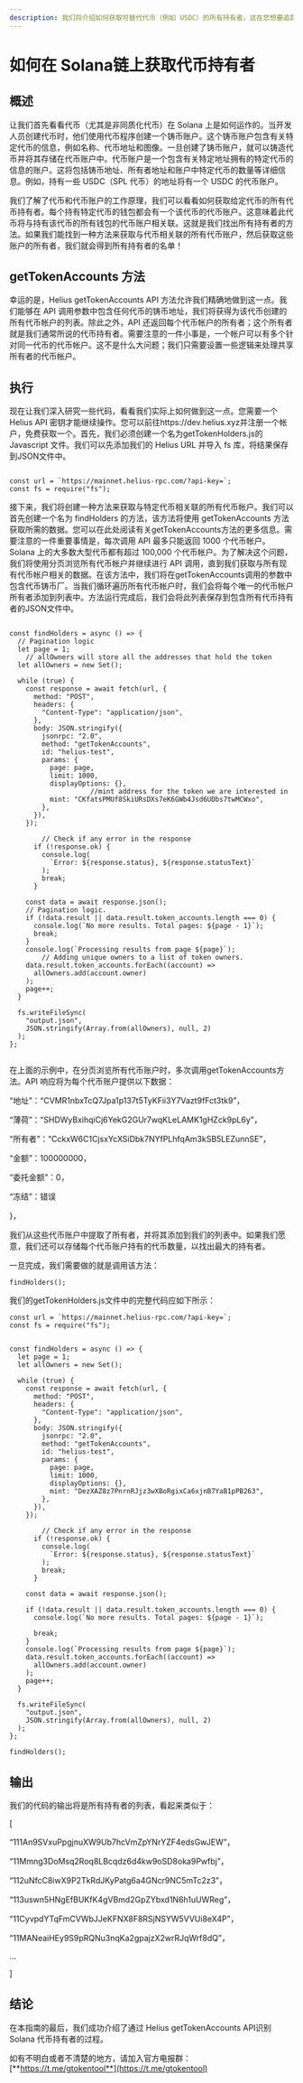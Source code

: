 ```yaml
---
description: 我们将介绍如何获取可替代代币（例如 USDC）的所有持有者。这在您想要追踪代币持有者或用空投奖励持有者的情况下非常有用。
---
```


# 如何在 Solana链上获取代币持有者

## 概述

让我们首先看看代币（尤其是非同质化代币）在 Solana 上是如何运作的。当开发人员创建代币时，他们使用代币程序创建一个铸币账户。这个铸币账户包含有关特定代币的信息，例如名称、代币地址和图像。一旦创建了铸币账户，就可以铸造代币并将其存储在代币账户中。代币账户是一个包含有关特定地址拥有的特定代币的信息的账户。这将包括铸币地址、所有者地址和账户中特定代币的数量等详细信息。例如，持有一些 USDC（SPL 代币）的地址将有一个 USDC 的代币账户。

我们了解了代币和代币账户的工作原理，我们可以看看如何获​​取给定代币的所有代币持有者。每个持有特定代币的钱包都会有一个该代币的代币账户。这意味着此代币将与持有该代币的所有钱包的代币账户相关联。这就是我们找出所有持有者的方法。如果我们能找到一种方法来获取与代币相关联的所有代币账户，然后获取这些账户的所有者，我们就会得到所有持有者的名单！

## getTokenAccounts 方法

幸运的是，Helius getTokenAccounts API 方法允许我们精确地做到这一点。我们能够在 API 调用参数中包含任何代币的铸币地址，我们将获得为该代币创建的所有代币帐户的列表。除此之外，API 还返回每个代币帐户的所有者；这个所有者就是我们通常所说的代币持有者。需要注意的一件小事是，一个帐户可以有多个针对同一代币的代币帐户。这不是什么大问题；我们只需要设置一些逻辑来处理共享所有者的代币帐户。

## 执行

现在让我们深入研究一些代码，看看我们实际上如何做到这一点。您需要一个 Helius API 密钥才能继续操作。您可以前往https://dev.helius.xyz并注册一个帐户，免费获取一个。首先，我们必须创建一个名为getTokenHolders.js的 Javascript 文件。我们可以先添加我们的 Helius URL 并导入 fs 库，将结果保存到JSON文件中。

```

const url = `https://mainnet.helius-rpc.com/?api-key=`;
const fs = require("fs");

```

接下来，我们将创建一种方法来获取与特定代币相关联的所有代币帐户。我们可以首先创建一个名为 findHolders 的方法，该方法将使用 getTokenAccounts 方法获取所需的数据。您可以在此处阅读有关getTokenAccounts方法的更多信息。需要注意的一件重要事情是，每次调用 API 最多只能返回 1000 个代币帐户。Solana 上的大多数大型代币都有超过 100,000 个代币帐户。为了解决这个问题，我们将使用分页浏览所有代币帐户并继续进行 API 调用，直到我们获取与所有现有代币帐户相关的数据。在该方法中，我们将在getTokenAccounts调用的参数中包含代币铸币厂。当我们循环遍历所有代币帐户时，我们会将每个唯一的代币帐户所有者添加到列表中。方法运行完成后，我们会将此列表保存到包含所有代币持有者的JSON文件中。

```

const findHolders = async () => {
  // Pagination logic
  let page = 1;
 	// allOwners will store all the addresses that hold the token
  let allOwners = new Set();

  while (true) {
    const response = await fetch(url, {
      method: "POST",
      headers: {
        "Content-Type": "application/json",
      },
      body: JSON.stringify({
        jsonrpc: "2.0",
        method: "getTokenAccounts",
        id: "helius-test",
        params: {
          page: page,
          limit: 1000,
          displayOptions: {},
					//mint address for the token we are interested in
          mint: "CKfatsPMUf8SkiURsDXs7eK6GWb4Jsd6UDbs7twMCWxo",
        },
      }),
    });

		// Check if any error in the response
      if (!response.ok) {
        console.log(
          `Error: ${response.status}, ${response.statusText}`
        );
        break;
      }

    const data = await response.json();
  	// Pagination logic. 
    if (!data.result || data.result.token_accounts.length === 0) {
      console.log(`No more results. Total pages: ${page - 1}`);
      break;
    }
    console.log(`Processing results from page ${page}`);
 		// Adding unique owners to a list of token owners. 
    data.result.token_accounts.forEach((account) =>
      allOwners.add(account.owner)
    );
    page++;
  }

  fs.writeFileSync(
    "output.json",
    JSON.stringify(Array.from(allOwners), null, 2)
  );
};


```

在上面的示例中，在分页浏览所有代币账户时，多次调用getTokenAccounts方法。API 响应将为每个代币账户提供以下数据：

“地址”：“CVMR1nbxTcQ7Jpa1p137t5TyKFii3Y7Vazt9fFct3tk9”，

“薄荷”：“SHDWyBxihqiCj6YekG2GUr7wqKLeLAMK1gHZck9pL6y”，

“所有者”：“CckxW6C1CjsxYcXSiDbk7NYfPLhfqAm3kSB5LEZunnSE”，

“金额”：100000000，

“委托金额”：0，

“冻结”：错误

}，

我们从这些代币账户中提取了所有者，并将其添加到我们的列表中。如果我们愿意，我们还可以存储每个代币账户持有的代币数量，以找出最大的持有者。

一旦完成，我们需要做的就是调用该方法：

```
findHolders();
```

我们的getTokenHolders.js文件中的完整代码应如下所示：

```
const url = `https://mainnet.helius-rpc.com/?api-key=`;
const fs = require("fs");


const findHolders = async () => {
  let page = 1;
  let allOwners = new Set();

  while (true) {
    const response = await fetch(url, {
      method: "POST",
      headers: {
        "Content-Type": "application/json",
      },
      body: JSON.stringify({
        jsonrpc: "2.0",
        method: "getTokenAccounts",
        id: "helius-test",
        params: {
          page: page,
          limit: 1000,
          displayOptions: {},
          mint: "DezXAZ8z7PnrnRJjz3wXBoRgixCa6xjnB7YaB1pPB263",
        },
      }),
    });

		// Check if any error in the response
      if (!response.ok) {
        console.log(
          `Error: ${response.status}, ${response.statusText}`
        );
        break;
      }

    const data = await response.json();

    if (!data.result || data.result.token_accounts.length === 0) {
      console.log(`No more results. Total pages: ${page - 1}`);

      break;
    }
    console.log(`Processing results from page ${page}`);
    data.result.token_accounts.forEach((account) =>
      allOwners.add(account.owner)
    );
    page++;
  }

  fs.writeFileSync(
    "output.json",
    JSON.stringify(Array.from(allOwners), null, 2)
  );
};

findHolders();

```

## 输出

我们的代码的输出将是所有持有者的列表，看起来类似于：

\[

“111An9SVxuPpgjnuXW9Ub7hcVmZpYNrYZF4edsGwJEW”，

“11Mmng3DoMsq2Roq8LBcqdz6d4kw9oSD8oka9Pwfbj”，

“112uNfcC8iwX9P2TkRdJKyPatg6a4GNcr9NC5mTc2z3”，

“113uswn5HNgEfBUKfK4gVBmd2GpZYbxd1N6h1uUWReg”，

“11CyvpdYTqFmCVWbJJeKFNX8F8RSjNSYW5VVUi8eX4P”，

“11MANeaiHEy9S9pRQNu3nqKa2gpajzX2wrRJqWrf8dQ”，

…

]

## 结论

在本指南的最后，我们成功介绍了通过 Helius getTokenAccounts API识别 Solana 代币持有者的过程。

如有不明白或者不清楚的地方，请加入官方电报群：[**https://t.me/gtokentool**](https://t.me/gtokentool)
